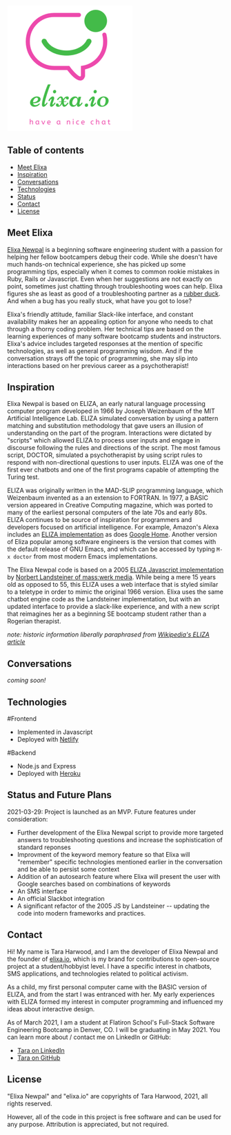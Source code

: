 ![pink chat icon with a green status indicator and a green smile. Text below reads 'elixa.io, have a nice chat'](assets/elixa_small.png) 

## Table of contents
* [Meet Elixa](#meet-elixa)
* [Inspiration](#inspiration)
* [Conversations](#conversations)
* [Technologies](#technologies)
* [Status](#status)
* [Contact](#contact)
* [License](#license)

## Meet Elixa
[Elixa Newpal](http://www.elixa.io/) is a beginning software engineering student with a passion for helping her fellow bootcampers debug their code.  While she doesn't have much hands-on technical experience, she has picked up some programming tips, especially when it comes to common rookie mistakes in Ruby, Rails or Javascript.  Even when her suggestions are not exactly on point, sometimes just chatting through troubleshooting woes can help.  Elixa figures she as least as good of a troubleshooting partner as a [rubber duck](https://rubberduckdebugging.com/).  And when a bug has you really stuck, what have you got to lose?

Elixa's friendly attitude, familiar Slack-like interface, and constant availability makes her an appealing option for anyone who needs to chat through a thorny coding problem.  Her technical tips are based on the learning experiences of many software bootcamp students and instructors. Elixa's advice includes targeted responses at the mention of specific technologies, as well as general programming wisdom.  And if the conversation strays off the topic of programming, she may slip into interactions based on her previous career as a psychotherapist!

## Inspiration

Elixa Newpal is based on ELIZA, an early natural language processing computer program developed in 1966 by Joseph Weizenbaum of the MIT Artificial Intelligence Lab. ELIZA simulated conversation by using a pattern matching and substitution methodology that gave users an illusion of understanding on the part of the program. Interactions were dictated by "scripts" which allowed ELIZA to process user inputs and engage in discourse following the rules and directions of the script. The most famous script, DOCTOR, simulated a psychotherapist by using script rules to respond with non-directional questions to user inputs. ELIZA was one of the first ever chatbots and one of the first programs capable of attempting the Turing test.

ELIZA was originally written in the MAD-SLIP programming language, which Weizenbaum invented as a an extension to FORTRAN.  In 1977, a BASIC version appeared in Creative Computing magazine, which was ported to many of the earliest personal computers of the late 70s and early 80s. ELIZA continues to be source of inspiration for programmers and developers focused on artificial intelligence.  For example, Amazon's Alexa includes an [ELIZA implementation](https://www.amazon.com/Asimov-Eliza/dp/B0184NR4P8) as does [Google Home](https://www.makeuseof.com/tag/google-home-commands-cheat-sheet/).  Another version of Eliza popular among software engineers is the version that comes with the default release of GNU Emacs, and which can be accessed by typing `M-x doctor` from most modern Emacs implementations.

The Elixa Newpal code is based on a 2005 [ELIZA Javascript implementation](https://www.masswerk.at/elizabot/) by [Norbert Landsteiner of mass:werk media](https://www.masswerk.at/). While being a mere 15 years old as opposed to 55, this ELIZA uses a web interface that is styled similar to a teletype in order to mimic the original 1966 version. Elixa uses the same chatbot engine code as the Landsteiner implementation, but with an updated interface to provide a slack-like experience, and with a new script that reimagines her as a beginning SE bootcamp student rather than a Rogerian therapist.

*note: historic information liberally paraphrased from [Wikipedia's ELIZA article](https://en.wikipedia.org/wiki/ELIZA)*

## Conversations

*coming soon!*

## Technologies

#Frontend
* Implemented in Javascript
* Deployed with [Netlify](https://netlify.app/)

#Backend
* Node.js and Express
* Deployed with [Heroku](https://heroku.com)

## Status and Future Plans

2021-03-29: Project is launched as an MVP.  Future features under consideration:
* Further development of the Elixa Newpal script to provide more targeted answers to troubleshooting questions and increase the sophistication of standard reponses
* Improvment of the keyword memory feature so that Elixa will "remember" specific technologies mentioned earlier in the conversation and be able to persist some context
* Addition of an autosearch feature where Elixa will present the user with Google searches based on combinations of keywords
* An SMS interface
* An official Slackbot integration
* A significant refactor of the 2005 JS by Landsteiner -- updating the code into modern frameworks and practices.

## Contact

Hi! My name is Tara Harwood, and I am the developer of Elixa Newpal and the founder of [elixa.io](https://elixa.io/), which is my brand for contributions to open-source project at a student/hobbyist level.  I have a specific interest in chatbots, SMS applications, and technologies related to political activism.

As a child, my first personal computer came with the BASIC version of ELIZA, and from the start I was entranced with her.  My early experiences with ELIZA formed my interest in computer programming and influenced my ideas about interactive design.

As of March 2021, I am a student at Flatiron School's Full-Stack Software Engineering Bootcamp in Denver, CO.  I will be graduating in May 2021. You can learn more about / contact me on LinkedIn or GitHub:

* [Tara on LinkedIn](https://www.linkedin.com/in/taraharwood/)
* [Tara on GitHub](https://github.com/tara-m-harwood)


## License

"Elixa Newpal" and "elixa.io" are copyrights of Tara Harwood, 2021, all rights reserved.

However, all of the code in this project is free software and can be used for any purpose.  Attribution is appreciated, but not required.
